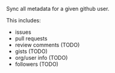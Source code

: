 Sync all metadata for a given github user.

This includes:

* issues
* pull requests
* review comments (TODO)
* gists (TODO)
* org/user info (TODO)
* followers (TODO)
